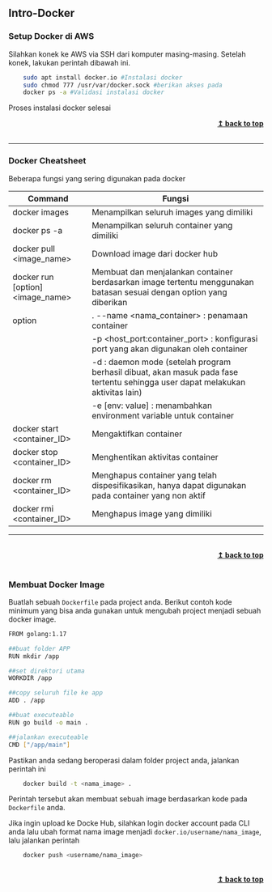 ## Intro-Docker

### Setup Docker di AWS

Silahkan konek ke AWS via SSH dari komputer masing-masing. Setelah konek, lakukan perintah dibawah ini.

```bash
    sudo apt install docker.io #Instalasi docker
    sudo chmod 777 /usr/var/docker.sock #berikan akses pada 
    docker ps -a #Validasi instalasi docker
```
Proses instalasi docker selesai
<br/>
<div align="right">
    <b><a href="#----">↥ back to top</a></b>
</div>
<br/>

---

### Docker Cheatsheet

Beberapa fungsi yang sering digunakan pada docker


| Command | Fungsi |
| ------- | ------ |
| docker images | Menampilkan seluruh images yang dimiliki |
| docker ps -a | Menampilkan seluruh container yang dimiliki |
| docker pull <image_name> | Download image dari docker hub |
| docker run [option] <image_name> | Membuat dan menjalankan container berdasarkan image tertentu menggunakan batasan sesuai dengan option yang diberikan |
|option | . --name <nama_container> : penamaan container |
|| -p <host_port:container_port> : konfigurasi port yang akan digunakan oleh container |
|| -d : daemon mode (setelah program berhasil dibuat, akan masuk pada fase tertentu sehingga user dapat melakukan aktivitas lain) |
|| -e [env: value] : menambahkan environment variable untuk container|
| docker start <container_ID> | Mengaktifkan container  |
| docker stop <container_ID> | Menghentikan aktivitas container |
| docker rm <container_ID> | Menghapus container yang telah dispesifikasikan, hanya dapat digunakan pada container yang non aktif |
| docker rmi <container_ID> | Menghapus image yang dimiliki |
---
<br/>
<div align="right">
    <b><a href="#----">↥ back to top</a></b>
</div>
<br/>

### Membuat Docker Image

Buatlah sebuah `Dockerfile` pada project anda. 
Berikut contoh kode minimum yang bisa anda gunakan untuk mengubah project menjadi sebuah docker image.

```bash
FROM golang:1.17

##buat folder APP
RUN mkdir /app

##set direktori utama
WORKDIR /app

##copy seluruh file ke app
ADD . /app

##buat executeable
RUN go build -o main .

##jalankan executeable
CMD ["/app/main"]
```

Pastikan anda sedang beroperasi dalam folder project anda, jalankan perintah ini
```bash
    docker build -t <nama_image> .
```
Perintah tersebut akan membuat sebuah image berdasarkan kode pada `Dockerfile` anda.

Jika ingin upload ke Docke Hub, silahkan login docker account pada CLI anda lalu ubah format nama image menjadi `docker.io/username/nama_image`, lalu jalankan perintah 

```bash
    docker push <username/nama_image>
```
<br/>
<div align="right">
    <b><a href="#----">↥ back to top</a></b>
</div>
<br/>